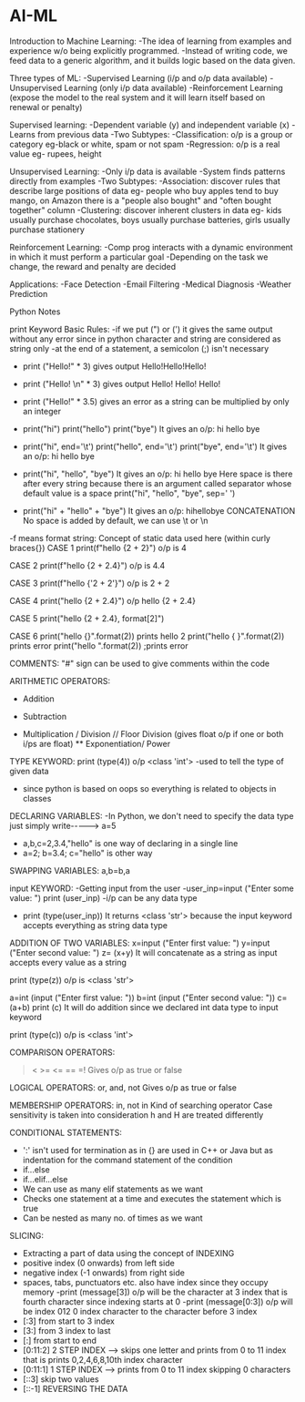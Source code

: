 # AI-ML

Introduction to Machine Learning:
-The idea of learning from examples and experience w/o being explicitly programmed.
-Instead of writing code, we feed data to a generic algorithm, and it builds logic based on the data given.

Three types of ML:
-Supervised Learning (i/p and o/p data available)
-Unsupervised Learning (only i/p data available)
-Reinforcement Learning (expose the model to the real system and it will learn itself based on renewal or penalty)

Supervised learning:
-Dependent variable (y) and independent variable (x)
-Learns from previous data
-Two Subtypes:
	-Classification: o/p is a group or category eg-black or white, spam or not spam
	-Regression: o/p is a real value eg- rupees, height

Unsupervised Learning:
-Only i/p data is available
-System finds patterns directly from examples
-Two Subtypes:
	-Association: discover rules that describe large positions of data eg- people who buy apples tend to buy mango, on Amazon there is a "people also bought" and "often bought together" column 
	-Clustering: discover inherent clusters in data eg- kids usually purchase chocolates, boys usually purchase batteries, girls usually purchase stationery

Reinforcement Learning:
-Comp prog interacts with a dynamic environment in which it must perform a particular goal
-Depending on the task we change, the reward and penalty are decided

Applications:
-Face Detection
-Email Filtering
-Medical Diagnosis
-Weather Prediction







Python Notes

print Keyword Basic Rules:
-if we put (") or (') it gives the same output without any error since in python character and string are considered as string only
-at the end of a statement, a semicolon (;) isn't necessary

- print ("Hello!" * 3) gives output Hello!Hello!Hello!

- print ("Hello! \n" * 3) gives output  Hello!
					Hello!
					Hello!
- print ("Hello!" * 3.5) gives an error as a string can be multiplied by only an integer
- print("hi")
  print("hello")
  print("bye")
	It gives an o/p: hi
			 hello
		 	 bye
- print("hi", end='\t')
  print("hello", end='\t')
  print("bye", end='\t')
	It gives an o/p: hi	hello	bye

- print("hi", "hello", "bye")
	It gives an o/p: hi hello bye
	Here space is there after every string because there is an argument called separator whose default value is a space
	print("hi", "hello", "bye", sep=' ')

- print("hi" + "hello" + "bye")
	It gives an o/p: hihellobye
	CONCATENATION 
	No space is added by default, we can use \t or \n

-f means format string: Concept of static data used here (within curly braces{})
CASE 1
print(f"hello {2 + 2}") 
o/p is 4

CASE 2
print(f"hello {2 + 2.4}") 
o/p is 4.4

CASE 3
print(f"hello {'2 + 2'}") 
o/p is 2 + 2

CASE 4
print("hello {2 + 2.4}")
o/p hello {2 + 2.4}

CASE 5
print("hello {2 + 2.4}, format[2]")

CASE 6
print("hello {}".format(2)) prints hello 2
print("hello { }".format(2)) prints error
print("hello ".format(2)) ;prints error

COMMENTS:
"#" sign can be used to give comments within the code

ARITHMETIC OPERATORS:
+ Addition
- Subtraction
* Multiplication
/ Division
// Floor Division (gives float o/p if one or both i/ps are float)
** Exponentiation/ Power

TYPE KEYWORD:
print (type(4)) 
o/p <class 'int'>
-used to tell the type of given data
- since python is based on oops so everything is related to objects in classes

DECLARING VARIABLES:
-In Python, we don't need to specify the data type just simply write-----> a=5
- a,b,c=2,3.4,"hello" is one way of declaring in a single line
- a=2; b=3.4; c="hello" is other way

SWAPPING VARIABLES:
a,b=b,a

input KEYWORD:
-Getting input from the user
-user_inp=input ("Enter some value: ")
 print (user_inp)
-i/p can be any data type
- print (type(user_inp))
	It returns <class 'str'> because the input keyword accepts everything as string data type

ADDITION OF TWO VARIABLES:
x=input ("Enter first value: ")
y=input ("Enter second value: ")
z= (x+y) 
	It will concatenate as a string as input accepts every value as a string

print (type(z))
	o/p is <class 'str'>

a=int (input ("Enter first value: "))
b=int (input ("Enter second value: "))
c= (a+b) 
print (c)
	It will do addition since we declared int data type to input keyword

print (type(c))
	o/p is <class 'int'>

COMPARISON OPERATORS:
> < >= <= == =!
Gives o/p as true or false

LOGICAL OPERATORS:
or, and, not
Gives o/p as true or false

MEMBERSHIP OPERATORS:
in, not in
Kind of searching operator
Case sensitivity is taken into consideration 
h and H are treated differently

CONDITIONAL STATEMENTS:
- ':' isn't used for termination as in {} are used in C++ or Java but as indentation for the command statement of the condition
- if...else
- if...elif...else
- We can use as many elif statements as we want
- Checks one statement at a time and executes the statement which is true
- Can be nested as many no. of times as we want

SLICING:
- Extracting a part of data using the concept of INDEXING
- positive index (0 onwards) from left side
- negative index (-1 onwards) from right side
- spaces, tabs, punctuators etc. also have index since they occupy memory
-print (message[3])
	o/p will be the character at 3 index that is fourth character since indexing starts at 0
-print (message[0:3]) 
	o/p will be index 012
	0 index character to the character before 3 index
- [:3] from start to 3 index
- [3:] from 3 index to last
- [:] from start to end
- [0:11:2] 2 STEP INDEX --> skips one letter and prints from 0 to 11 index that is prints 0,2,4,6,8,10th index character
- [0:11:1] 1 STEP INDEX --> prints from 0 to 11 index skipping 0 characters 
- [::3] skip two values
- [::-1] REVERSING THE DATA
